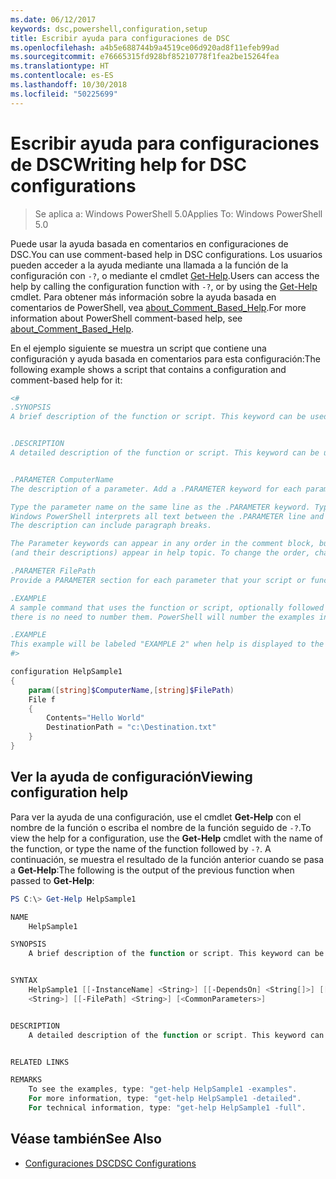```yaml
---
ms.date: 06/12/2017
keywords: dsc,powershell,configuration,setup
title: Escribir ayuda para configuraciones de DSC
ms.openlocfilehash: a4b5e688744b9a4519ce06d920ad8f11efeb99ad
ms.sourcegitcommit: e76665315fd928bf85210778f1fea2be15264fea
ms.translationtype: HT
ms.contentlocale: es-ES
ms.lasthandoff: 10/30/2018
ms.locfileid: "50225699"
---
```

# <a name="writing-help-for-dsc-configurations"></a><span data-ttu-id="919ac-103">Escribir ayuda para configuraciones de DSC</span><span class="sxs-lookup"><span data-stu-id="919ac-103">Writing help for DSC configurations</span></span>

><span data-ttu-id="919ac-104">Se aplica a: Windows PowerShell 5.0</span><span class="sxs-lookup"><span data-stu-id="919ac-104">Applies To: Windows PowerShell 5.0</span></span>

<span data-ttu-id="919ac-105">Puede usar la ayuda basada en comentarios en configuraciones de DSC.</span><span class="sxs-lookup"><span data-stu-id="919ac-105">You can use comment-based help in DSC configurations.</span></span> <span data-ttu-id="919ac-106">Los usuarios pueden acceder a la ayuda mediante una llamada a la función de la configuración con `-?`, o mediante el cmdlet [Get-Help](https://technet.microsoft.com/library/hh849696.aspx).</span><span class="sxs-lookup"><span data-stu-id="919ac-106">Users can access the help by calling the configuration function with `-?`, or by using the [Get-Help](https://technet.microsoft.com/library/hh849696.aspx) cmdlet.</span></span> <span data-ttu-id="919ac-107">Para obtener más información sobre la ayuda basada en comentarios de PowerShell, vea [about_Comment_Based_Help](https://technet.microsoft.com/library/hh847834.aspx).</span><span class="sxs-lookup"><span data-stu-id="919ac-107">For more information about PowerShell comment-based help, see [about_Comment_Based_Help](https://technet.microsoft.com/library/hh847834.aspx).</span></span>

<span data-ttu-id="919ac-108">En el ejemplo siguiente se muestra un script que contiene una configuración y ayuda basada en comentarios para esta configuración:</span><span class="sxs-lookup"><span data-stu-id="919ac-108">The following example shows a script that contains a configuration and comment-based help for it:</span></span>

```powershell
<#
.SYNOPSIS
A brief description of the function or script. This keyword can be used only once for each configuration.


.DESCRIPTION
A detailed description of the function or script. This keyword can be used only once for each configuration.


.PARAMETER ComputerName
The description of a parameter. Add a .PARAMETER keyword for each parameter in the function or script syntax.

Type the parameter name on the same line as the .PARAMETER keyword. Type the parameter description on the lines following the .PARAMETER keyword.
Windows PowerShell interprets all text between the .PARAMETER line and the next keyword or the end of the comment block as part of the parameter description.
The description can include paragraph breaks.

The Parameter keywords can appear in any order in the comment block, but the function or script syntax determines the order in which the parameters
(and their descriptions) appear in help topic. To change the order, change the syntax.

.PARAMETER FilePath
Provide a PARAMETER section for each parameter that your script or function accepts.

.EXAMPLE
A sample command that uses the function or script, optionally followed by sample output and a description. Repeat this keyword for each example. If you have multiple examples,
there is no need to number them. PowerShell will number the examples in help text.

.EXAMPLE
This example will be labeled "EXAMPLE 2" when help is displayed to the user.
#>

configuration HelpSample1
{
    param([string]$ComputerName,[string]$FilePath)
    File f
    {
        Contents="Hello World"
        DestinationPath = "c:\Destination.txt"
    }
}
```

## <a name="viewing-configuration-help"></a><span data-ttu-id="919ac-109">Ver la ayuda de configuración</span><span class="sxs-lookup"><span data-stu-id="919ac-109">Viewing configuration help</span></span>

<span data-ttu-id="919ac-110">Para ver la ayuda de una configuración, use el cmdlet **Get-Help** con el nombre de la función o escriba el nombre de la función seguido de `-?`.</span><span class="sxs-lookup"><span data-stu-id="919ac-110">To view the help for a configuration, use the **Get-Help** cmdlet with the name of the function, or type the name of the function followed by `-?`.</span></span> <span data-ttu-id="919ac-111">A continuación, se muestra el resultado de la función anterior cuando se pasa a **Get-Help**:</span><span class="sxs-lookup"><span data-stu-id="919ac-111">The following is the output of the previous function when passed to **Get-Help**:</span></span>

```powershell
PS C:\> Get-Help HelpSample1

NAME
    HelpSample1

SYNOPSIS
    A brief description of the function or script. This keyword can be used only once for each configuration.


SYNTAX
    HelpSample1 [[-InstanceName] <String>] [[-DependsOn] <String[]>] [[-OutputPath] <String>] [[-ConfigurationData] <Hashtable>] [[-ComputerName]
    <String>] [[-FilePath] <String>] [<CommonParameters>]


DESCRIPTION
    A detailed description of the function or script. This keyword can be used only once for each configuration.


RELATED LINKS

REMARKS
    To see the examples, type: "get-help HelpSample1 -examples".
    For more information, type: "get-help HelpSample1 -detailed".
    For technical information, type: "get-help HelpSample1 -full".
```

## <a name="see-also"></a><span data-ttu-id="919ac-112">Véase también</span><span class="sxs-lookup"><span data-stu-id="919ac-112">See Also</span></span>
* [<span data-ttu-id="919ac-113">Configuraciones DSC</span><span class="sxs-lookup"><span data-stu-id="919ac-113">DSC Configurations</span></span>](configurations.md)